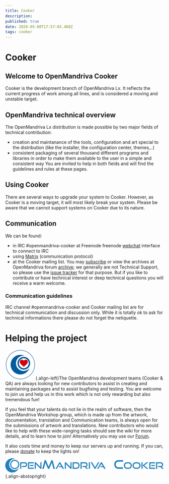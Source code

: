```yaml
---
title: Cooker
description: 
published: true
date: 2020-05-08T17:57:03.468Z
tags: cooker
---
```


# Cooker

## Welcome to OpenMandriva Cooker

Cooker is the development branch of OpenMandriva Lx. It reflects the current progress of work among all lines, and is considered a moving and unstable target.

## OpenMandriva technical overview
The OpenMandriva Lx distribution is made possible by two major fields of technical contribution: 
- creation and maintanance of the tools, configuration and art special to the distribution (like the installer, the configuration center, themes,..)
- consistent packaging of several thousand different programs and libraries in order to make them available to the user in a simple and consistent way
You are invited to help in both fields and will find the guidelines and rules at these pages. 

## Using Cooker
There are several ways to upgrade your system to Cooker. However, as Cooker is a moving target, it will most likely break your system. Please be aware that we cannot support systems on Cooker due to its nature. 

## Communication
We can be found:
- in IRC #openmandriva-cooker at Freenode
  freenode [webchat](http://webchat.freenode.net/?nick=chwido_fan&channels=%23openmandriva-cooker) interface to connect to IRC
- using [Matrix](/doc/chat-faq) (communication protocol)
- at the Cooker mailing list. You may [subscribe](https://www.openmandriva.org/lists) or view the archives at OpenMandriva forum [archive](https://forum.openmandriva.org/c/en/cooker);
we generally are not Technical Support, so please use the [issue tracker](https://issues.openmandriva.org/) for that purpose. But if you like to contribute or have technical interest or deep technical questions you will receive a warm welcome.

### Communication guidelines
IRC channel #openmandriva-cooker and Cooker mailing list are for technical communication and discussion only. While it is totally ok to ask for technical informations there please do not forget the netiquette.



# Helping the project
![om-donate.svg](/images/om-donate.svg){.align-left}The OpenMandriva development teams (Cooker & QA) are always looking for new contributors to assist in creating and maintaining packages and to assist bugfixing and testing. You are welcome to join us and help us in this work which is not only rewarding but also tremendous fun!

If you feel that your talents do not lie in the realm of software, then the OpenMandriva Workshop group, which is made up from the artwork, documentation, translation and Communication teams, is always open for the submissions of artwork and translations. New contributors who would like to help with these wide-ranging tasks should see the wiki for more details, and to learn how to join! Alternatively you may use our [Forum](http://forum.openmandriva.org/).

It also costs time and money to keep our servers up and running. If you can, please [donate](https://www.openmandriva.org/donate) to keep the lights on! 

![header-tr-cooker.png](/assets/header-tr-cooker.png){.align-abstopright}